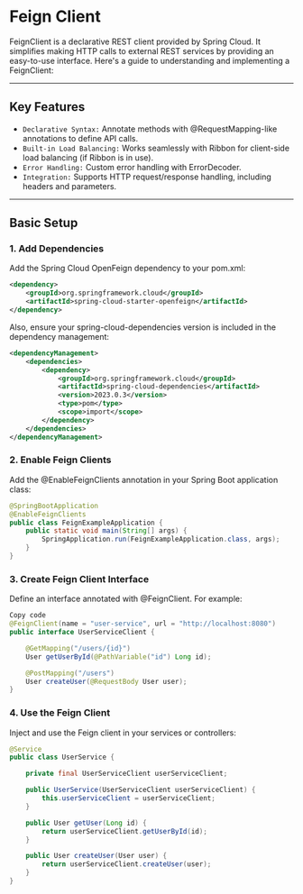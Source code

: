 # Feign Client
FeignClient is a declarative REST client provided by Spring Cloud. It simplifies making HTTP calls to external REST services by providing an easy-to-use interface. Here's a guide to understanding and implementing a FeignClient:

---

## Key Features
- `Declarative Syntax:` Annotate methods with @RequestMapping-like annotations to define API calls.
- `Built-in Load Balancing:` Works seamlessly with Ribbon for client-side load balancing (if Ribbon is in use).
- `Error Handling:` Custom error handling with ErrorDecoder.
- `Integration:` Supports HTTP request/response handling, including headers and parameters.

---

## Basic Setup

### 1. Add Dependencies
Add the Spring Cloud OpenFeign dependency to your pom.xml:

```xml
<dependency>
    <groupId>org.springframework.cloud</groupId>
    <artifactId>spring-cloud-starter-openfeign</artifactId>
</dependency>
```
Also, ensure your spring-cloud-dependencies version is included in the dependency management:

```xml
<dependencyManagement>
    <dependencies>
        <dependency>
            <groupId>org.springframework.cloud</groupId>
            <artifactId>spring-cloud-dependencies</artifactId>
            <version>2023.0.3</version>
            <type>pom</type>
            <scope>import</scope>
        </dependency>
    </dependencies>
</dependencyManagement>
```

### 2. Enable Feign Clients
Add the @EnableFeignClients annotation in your Spring Boot application class:

```java
@SpringBootApplication
@EnableFeignClients
public class FeignExampleApplication {
    public static void main(String[] args) {
        SpringApplication.run(FeignExampleApplication.class, args);
    }
}
```

### 3. Create Feign Client Interface
Define an interface annotated with @FeignClient. For example:

```java
Copy code
@FeignClient(name = "user-service", url = "http://localhost:8080")
public interface UserServiceClient {

    @GetMapping("/users/{id}")
    User getUserById(@PathVariable("id") Long id);

    @PostMapping("/users")
    User createUser(@RequestBody User user);
}
```
### 4. Use the Feign Client
Inject and use the Feign client in your services or controllers:

```java
@Service
public class UserService {

    private final UserServiceClient userServiceClient;

    public UserService(UserServiceClient userServiceClient) {
        this.userServiceClient = userServiceClient;
    }

    public User getUser(Long id) {
        return userServiceClient.getUserById(id);
    }

    public User createUser(User user) {
        return userServiceClient.createUser(user);
    }
}
```
